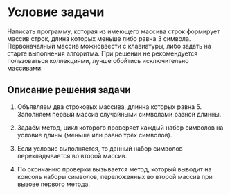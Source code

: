 # Условие задачи

Написать программу, которая из имеющего массива строк формирует массив строк, длина которых
меньше либо равна 3 символа. Первоначалный массив можноввести с клавиатуры, либо задать на старте
выполнения алгоритма. При решении не рекомендуется пользоваться коллекциями, лучше обойтись
исключительно массивами.

## Описание решения задачи

1. Объявляем два строковых массива, длинна которых равна 5. Заполняем первый массив случайными символами разной длинны.

2. Задаём метод, цикл которого проверяет каждый набор символов на условие длины (меньше или равно трёх символов).

3. Если условие выполняется, то данный набор символов перекладывается во второй массив.

4. По окончанию проверки вызывается метод, который выводит на консоль наборы символов, переложенных во второй массив при вызове первого метода.
